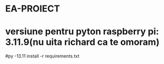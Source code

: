 # EA-PROIECT
# versiune pentru pyton raspberry pi: 3.11.9(nu uita richard ca te omoram)
#py -13.11 install -r requirements.txt